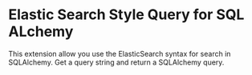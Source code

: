 # Elastic Search Style Query for SQL ALchemy
This extension allow you use the ElasticSearch syntax for search in SQLAlchemy. Get a query string and return a SQLAlchemy query.
